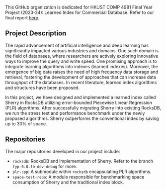 This GitHub organization is dedicated for HKUST COMP 4981 Final Year Project (2023-24): Learned Index for Commercial Database. Refer to our final report [here](https://github.com/hkust-comp4981-di2-2023/README/blob/main/Learned%20Indexes%20for%20Commercial%20Databases.pdf).

## Project Description
The rapid advancement of artificial intelligence and deep learning has significantly impacted various industries and domains. One such domain is the field of databases, where researchers are actively exploring innovative ways to improve the query and write speed. One promising approach is to integrate learning algorithms into indexes (learned indexes). Moreover, the emergence of big data raises the need of high frequency data storage and retrieval, fostering the development of approaches that can increase data throughput of the databases. In recent literature, learned index algorithms and structures have been proposed.

In this project, we have designed and implemented a learned index called Sherry in RocksDB utilizing error-bounded Piecewise Linear Regression (PLR) algorithms. After successfully migrating Sherry into existing RocksDB, we run the stress test and performance benchmark under the newly proposed algorithms. Sherry outperforms the conventional index by saving up to 30% of space.

## Repositories
The major repositories developed in our project include:
- `rocksdb`: RocksDB and implementation of Sherry. Refer to the branch `fyp-6.8.fb-dev-debug` for more.
- `plr-cpp`: A submodule within `rocksdb` encapsulating PLR algorithms.
- `space-test-repo`: A module responsible for benchmarking space consumption of Sherry and the traditional index block.
